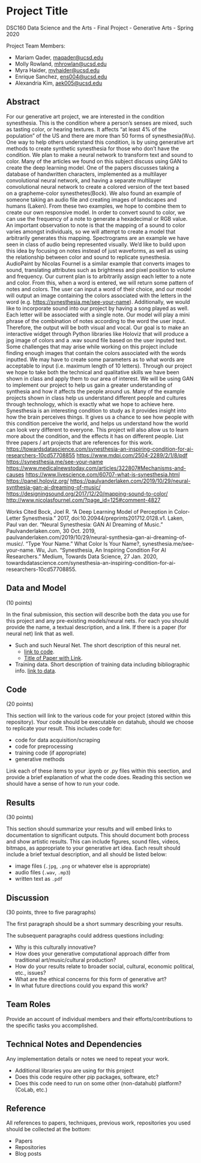 # Project Title

DSC160 Data Science and the Arts - Final Project - Generative Arts - Spring 2020

Project Team Members: 
- Mariam Qader, maqader@ucsd.edu
- Molly Rowland, mhrowlan@ucsd.edu
- Myra Haider, myhaider@ucsd.edu
- Enrique Sanchez, ens004@ucsd.edu
- Alexandria Kim, aek005@ucsd.edu

## Abstract

For our generative art project, we are interested in the condition synesthesia. This is the condition where a person’s senses are mixed, such as tasting color, or hearing textures. It affects “at least 4% of the population” of the US and there are more than 50 forms of synesthesia(Wu). One way to help others understand this condition, is by using generative art methods to create synthetic synesthesia for those who don’t have the condition. 
We plan to make a neural network to transform text and sound to color. Many of the articles we found on this subject discuss using GAN to create the deep learning model. One of the papers discusses taking a database of handwritten characters, implemented as a multilayer convolutional neural network, and having a separate multilayer convolutional neural network to create a colored version of the text based on a grapheme-color synesthetes(Bock). We also found an example of someone taking an audio file and creating images of landscapes and humans (Laken). From these two examples, we hope to combine them to create our own responsive model. In order to convert sound to color, we can use the frequency of a note to generate a hexadecimal or RGB value. An important observation to note is that the mapping of a sound to color varies amongst individuals, so we will attempt to create a model that arbitrarily generates this mapping. Spectrograms are an example we have seen in class of audio being represented visually. We’d like to build upon this idea by focusing on notes instead of just waveforms, as well as using the relationship between color and sound to replicate synesthesia. AudioPaint by Nicolas Fournel is a similar example that converts images to sound, translating attributes such as brightness and pixel position to volume and frequency. 
Our current plan is to arbitrarily assign each letter to a note and color. From this, when a word is entered, we will return some pattern of notes and colors. The user can input a word of their choice, and our model will output an image containing the colors associated with the letters in the word (e.g. https://synesthesia.me/see-your-name). Additionally, we would like to incorporate sound into our project by having a song played as well. Each letter will be associated with a single note. Our model will play a mini phrase of the combination of notes according to the word the user input. Therefore, the output will be both visual and vocal. Our goal is to make an interactive widget through Python libraries like Holoviz that will produce a jpg image of colors and a .wav sound file based on the user inputed text. Some challenges that may arise while working on this project include finding enough images that contain the colors associated with the words inputted. We may have to create some parameters as to what words are acceptable to input (i.e. maximum length of 10 letters). Through our project we hope to take both the technical and qualitative skills we have been shown in class and apply them to our area of interest. We will be using GAN to implement our project to help us gain a greater understanding of synthesia and how it affects the people around us. Many of the example projects shown in class help us understand different people and cultures through technology, which is exactly what we hope to achieve here. Synesthesia is an interesting condition to study as it provides insight into how the brain perceives things. It gives us a chance to see how people with this condition perceive the world, and helps us understand how the world can look very different to everyone. This project will also allow us to learn more about the condition, and the effects it has on different people. 
List three papers / art projects that are references for this work.
https://towardsdatascience.com/synesthesia-an-inspiring-condition-for-ai-researchers-10cd57708855
https://www.mdpi.com/2504-2289/2/1/8/pdf 
https://synesthesia.me/see-your-name
https://www.medicalnewstoday.com/articles/322807#Mechanisms-and-causes
https://www.livescience.com/60707-what-is-synesthesia.html
https://panel.holoviz.org/
https://paulvanderlaken.com/2019/10/29/neural-synthesia-gan-ai-dreaming-of-music/
https://designingsound.org/2017/12/20/mapping-sound-to-color/
http://www.nicolasfournel.com/?page_id=125#comment-4827





Works Cited
Bock, Joel R. “A Deep Learning Model of Perception in Color-Letter Synesthesia.” 2017, doi:10.20944/preprints201712.0128.v1.
Laken, Paul van der. “Neural Synesthesia: GAN AI Dreaming of Music.” Paulvanderlaken.com, 30 Oct. 2019, paulvanderlaken.com/2019/10/29/neural-synthesia-gan-ai-dreaming-of-music/.
“Type Your Name.” What Color Is Your Name?, synesthesia.me/see-your-name.
Wu, Jun. “Synesthesia, An Inspiring Condition For AI Researchers.” Medium, Towards Data Science, 27 Jan. 2020, towardsdatascience.com/synesthesia-an-inspiring-condition-for-ai-researchers-10cd57708855.
## Data and Model

(10 points) 

In the final submission, this section will describe both the data you use for this project and any pre-existing models/neural nets. For each you should provide the name, a textual description, and a link. If there is a paper (for neural net) link that as well.
- Such and such Neural Net. The short description of this neural net. 
  - [link to code]().
  - [Title of Paper with Link](). 
- Training data. Short description of training data including bibliographic info. [link to data]().

## Code

(20 points)

This section will link to the various code for your project (stored within this repository). Your code should be executable on datahub, should we choose to replicate your result. This includes code for: 

- code for data acquisition/scraping
- code for preprocessing
- training code (if appropriate)
- generative methods

Link each of these items to your .ipynb or .py files within this seection, and provide a brief explanation of what the code does. Reading this section we should have a sense of how to run your code.

## Results

(30 points) 

This section should summarize your results and will embed links to documentation to significant outputs. This should document both process and show artistic results. This can include figures, sound files, videos, bitmaps, as appropriate to your generative art idea. Each result should include a brief textual description, and all should be listed below: 

- image files (`.jpg`, `.png` or whatever else is appropriate)
- audio files (`.wav`, `.mp3`)
- written text as `.pdf`

## Discussion

(30 points, three to five paragraphs)

The first paragraph should be a short summary describing your results.

The subsequent paragraphs could address questions including:
- Why is this culturally innovative?
- How does your generative computational approach differ from traditional art/music/cultural production? 
- How do your results relate to broader social, cultural, economic political, etc., issues? 
- What are the ethical concerns for this form of generative art? 
- In what future directions could you expand this work?

## Team Roles

Provide an account of individual members and their efforts/contributions to the specific tasks you accomplished.

## Technical Notes and Dependencies

Any implementation details or notes we need to repeat your work. 
- Additional libraries you are using for this project
- Does this code require other pip packages, software, etc?
- Does this code need to run on some other (non-datahub) platform? (CoLab, etc.)

## Reference

All references to papers, techniques, previous work, repositories you used should be collected at the bottom:
- Papers
- Repositories
- Blog posts
